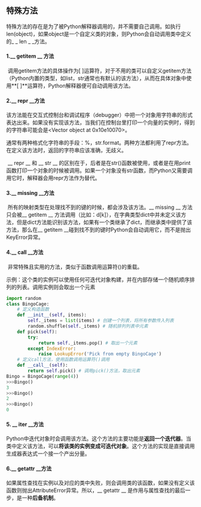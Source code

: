 ## 特殊方法

特殊方法的存在是为了被Python解释器调用的，并不需要自己调用。如执行len(object)，如果object是一个自定义类的对象，则Python会自动调用类中定义的_ _ len _ _方法。

#### 1.__ getitem __ 方法

​		调用getitem方法的具体操作为[ ]运算符，对于不用的类可以自定义getitem方法（Python内置的类型，如list，str通常也有默认的该方法），从而在具体对象中使用**[ ]**运算符，Python解释器便可自动调用该方法。

#### 2.__ repr __方法		

​		该方法能在交互式控制台和调试程序（debugger）中把一个对象用字符串的形式表达出来。如果没有实现该方法，当我们在控制台里打印一个向量的实例时，得到的字符串可能会是<Vector object at 0x10e10070>。

​		通常有两种格式化字符串的手段：%，str.format。两种方法都利用了repr方法。在定义该方法时，返回的字符串应该准确，无歧义。

​		__ repr __ 和 __ str __ 的区别在于，后者是在str()函数被使用，或者是在用print函数打印一个对象的时候被调用。如果一个对象没有str函数，而Python又需要调用它时，解释器会用repr方法作为替代。

#### 3.__ missing __方法

​		所有的映射类型在处理找不到的键的时候，都会涉及该方法。__ missing __ 方法只会被__ getitem __ 方法调用（比如：d[k]），在字典类型dict中并未定义该方法，但是dict方法能识别该方法，如果有一个类继承了dict，而继承类中提供了该方法，那么在__ getitem __碰到找不到的键时Python会自动调用它，而不是抛出KeyError异常。

#### 4.__ call __方法

​		非常特殊且实用的方法，类似于函数调用运算符()的重载。

​		示例：这个类的实例可以使用任何可迭代对象构建，并在内部存储一个随机顺序排列的列表。调用实例则会取出一个元素

```python
import random
class BingoCage:
    # 定义构造函数
    def __init__(self, items):
        self._items = list(items) # 创建一个列表，将所有参数传入列表
        random.shuffle(self._items) # 随机排列列表中元素
    def pick(self):
        try:
            return self._items.pop() # 取出一个元素
        except IndexError:
            raise LookupError('Pick from empty BingoCage')
    # 定义call方法，使用函数调用运算符()调用
    def __call__(self):
        return self.pick() # 调用pick()方法，取出元素
Bingo = BingoCage(range(4))
>>>Bingo()
3
>>>Bingo()
2
>>>Bingo()
0
```

#### 5. __ iter __方法

​		Python中迭代对象时会调用该方法。这个方法的主要功能是**返回一个迭代器**。当类中定义该方法，可以**将该类的实例变成可迭代对象**。这个方法的实现是直接调用生成器表达式一个接一个产出分量。



#### 6.__ getattr __方法

​		如果属性查找在实例以及对应的类中失败，则会调用类的该函数，如果没有定义该函数则抛出AttributeError异常。所以，__ getattr __ 是作用与属性查找的最后一步，是一种**后备机制**。